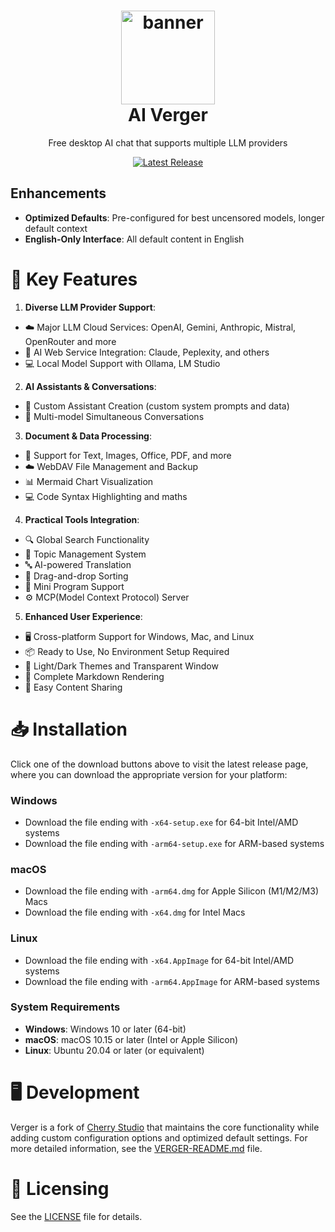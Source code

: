 <h1 align="center">
  <img src="https://raw.githubusercontent.com/LeChatterie/Verger/refs/heads/master/build/icon.png" width="150" height="150" alt="banner" /><br>
  AI Verger
</h1>

<p align="center">Free desktop AI chat that supports multiple LLM providers</p>

<p align="center">
  <a href="https://github.com/LeChatterie/Verger/releases/latest">
    <img src="https://img.shields.io/github/v/release/LeChatterie/Verger?style=flat-square" alt="Latest Release">
  </a>
</p>

## Enhancements

- **Optimized Defaults**: Pre-configured for best uncensored models, longer default context
- **English-Only Interface**: All default content in English

# 🌟 Key Features

1. **Diverse LLM Provider Support**:

- ☁️ Major LLM Cloud Services: OpenAI, Gemini, Anthropic, Mistral, OpenRouter and more
- 🔗 AI Web Service Integration: Claude, Peplexity, and others
- 💻 Local Model Support with Ollama, LM Studio

2. **AI Assistants & Conversations**:

- 🤖 Custom Assistant Creation (custom system prompts and data)
- 💬 Multi-model Simultaneous Conversations

3. **Document & Data Processing**:

- 📄 Support for Text, Images, Office, PDF, and more
- ☁️ WebDAV File Management and Backup
- 📊 Mermaid Chart Visualization
- 💻 Code Syntax Highlighting and maths

4. **Practical Tools Integration**:

- 🔍 Global Search Functionality
- 📝 Topic Management System
- 🔤 AI-powered Translation
- 🎯 Drag-and-drop Sorting
- 🔌 Mini Program Support
- ⚙️ MCP(Model Context Protocol) Server

5. **Enhanced User Experience**:

- 🖥️ Cross-platform Support for Windows, Mac, and Linux
- 📦 Ready to Use, No Environment Setup Required
- 🎨 Light/Dark Themes and Transparent Window
- 📝 Complete Markdown Rendering
- 🤲 Easy Content Sharing

# 📥 Installation

Click one of the download buttons above to visit the latest release page, where you can download the appropriate version for your platform:

### Windows

- Download the file ending with `-x64-setup.exe` for 64-bit Intel/AMD systems
- Download the file ending with `-arm64-setup.exe` for ARM-based systems

### macOS

- Download the file ending with `-arm64.dmg` for Apple Silicon (M1/M2/M3) Macs
- Download the file ending with `-x64.dmg` for Intel Macs

### Linux

- Download the file ending with `-x64.AppImage` for 64-bit Intel/AMD systems
- Download the file ending with `-arm64.AppImage` for ARM-based systems

### System Requirements

- **Windows**: Windows 10 or later (64-bit)
- **macOS**: macOS 10.15 or later (Intel or Apple Silicon)
- **Linux**: Ubuntu 20.04 or later (or equivalent)

# 🖥️ Development

Verger is a fork of [Cherry Studio](https://github.com/CherryHQ/cherry-studio) that maintains the core functionality while adding custom configuration options and optimized default settings. For more detailed information, see the [VERGER-README.md](VERGER-README.md) file.

# 📃 Licensing

See the [LICENSE](./LICENSE) file for details.
